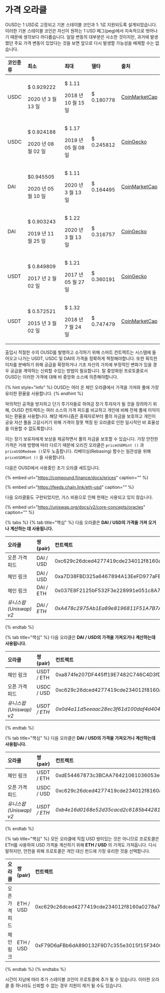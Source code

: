 # 가격 오라클

OUSD는 1 USD로 고정되고 기본 스테이블 코인과 1: 1로 지원되도록 설계되었습니다. 이러한 기본 스테이블 코인은 자신이 원하는 1 USD 페그\(peg\)에서 지속적으로 벗어나기 때문에 생각보다 까다롭습니다. 일일 변동의 대부분은 사소한 것이지만, 과거에 발생했던 주요 가격 변동이 있었다는 것을 보면 앞으로 다시 발생할 가능성을 배제할 수는 없습니다.

<table>
  <thead>
    <tr>
      <th style="text-align:left">&#xCF54;&#xC778;&#xC885;&#xB958;</th>
      <th style="text-align:left">&#xCD5C;&#xC18C;</th>
      <th style="text-align:left">&#xCD5C;&#xB300;</th>
      <th style="text-align:left"><b>&#xB378;&#xD0C0;</b>
      </th>
      <th style="text-align:left"><b>&#xCD9C;&#xCC98;</b>
      </th>
    </tr>
  </thead>
  <tbody>
    <tr>
      <td style="text-align:left">USDC</td>
      <td style="text-align:left">
        <p>$ 0.929222</p>
        <p>2020 &#xB144; 3 &#xC6D4; 13 &#xC77C;</p>
      </td>
      <td style="text-align:left">
        <p>$ 1.11</p>
        <p>2018 &#xB144; 10 &#xC6D4; 15 &#xC77C;</p>
      </td>
      <td style="text-align:left">$ 0.180778</td>
      <td style="text-align:left"><a href="https://coinmarketcap.com/currencies/usd-coin/">CoinMarketCap</a>
      </td>
    </tr>
    <tr>
      <td style="text-align:left">USDC</td>
      <td style="text-align:left">
        <p>$ 0.924188</p>
        <p>2020 &#xB144; 08 &#xC6D4; 02 &#xC77C;</p>
      </td>
      <td style="text-align:left">
        <p>$ 1.17</p>
        <p>2019 &#xB144; 05 &#xC6D4; 08 &#xC77C;</p>
      </td>
      <td style="text-align:left">$ 0.245812</td>
      <td style="text-align:left"><a href="https://www.coingecko.com/en/coins/usd-coin">CoinGecko</a>
      </td>
    </tr>
    <tr>
      <td style="text-align:left">DAI</td>
      <td style="text-align:left">
        <p>$0.945505</p>
        <p>2020 &#xB144; 05 &#xC6D4; 10 &#xC77C;</p>
      </td>
      <td style="text-align:left">
        <p>$ 1.11</p>
        <p>2020 &#xB144; 3 &#xC6D4; 13 &#xC77C;</p>
      </td>
      <td style="text-align:left">$ 0.164495</td>
      <td style="text-align:left"><a href="https://coinmarketcap.com/currencies/multi-collateral-dai/">CoinMarketCap</a>
      </td>
    </tr>
    <tr>
      <td style="text-align:left">DAI</td>
      <td style="text-align:left">
        <p>$ 0.903243</p>
        <p>2019 &#xB144; 11 &#xC6D4; 25 &#xC77C;</p>
      </td>
      <td style="text-align:left">
        <p>$ 1.22</p>
        <p>2020 &#xB144; 3 &#xC6D4; 13 &#xC77C;</p>
      </td>
      <td style="text-align:left">$ 0.316757</td>
      <td style="text-align:left"><a href="https://www.coingecko.com/en/coins/dai">CoinGecko</a>
      </td>
    </tr>
    <tr>
      <td style="text-align:left">USDT</td>
      <td style="text-align:left">
        <p>$ 0.849809</p>
        <p>2017 &#xB144; 2 &#xC6D4; 02 &#xC77C;</p>
      </td>
      <td style="text-align:left">
        <p>$ 1.21</p>
        <p>2017 &#xB144; 05 &#xC6D4; 27 &#xC77C;</p>
      </td>
      <td style="text-align:left">$ 0.360191</td>
      <td style="text-align:left"><a href="https://www.coingecko.com/en/coins/tether">CoinGecko</a>
      </td>
    </tr>
    <tr>
      <td style="text-align:left">USDT</td>
      <td style="text-align:left">
        <p>$ 0.572521</p>
        <p>2015 &#xB144; 3 &#xC6D4; 02 &#xC77C;</p>
      </td>
      <td style="text-align:left">
        <p>$ 1.32</p>
        <p>2018 &#xB144; 7 &#xC6D4; 24 &#xC77C;</p>
      </td>
      <td style="text-align:left">$ 0.747479</td>
      <td style="text-align:left"><a href="https://coinmarketcap.com/currencies/tether/">CoinMarketCap</a>
      </td>
    </tr>
  </tbody>
</table>

출입시 적절한 수의 OUSD를 발행하고 소각하기 위해 스마트 컨트렉트는 시스템에 들어오고 나가는 USDT, USDC 및 DAI의 가격을 정확하게 책정해야합니다. 또한 획득한 이자를 분배하기 위해 공급을 확장하거나 기초 자산의 가치에 부정적인 변화가 있을 경우 공급을 계약하는 신뢰할 수있는 방법이 필요합니다. 탈 중앙화된 프로토콜로서 OUSD는 이러한 가격에 대해 비 중앙화 소스에 의존해야합니다.

{% hint style="info" %}
OUSD는 여러 온 체인 오라클에서 가격을 가져와 풀에 가장 유리한 환율을 사용합니다.
{% endhint %}

악의적인 공격을 방지하고 단기 투기자들로 하여금 장기 투자자가 될 것을 장려하기 위해, OUSD 컨트렉트는 여러 소스의 가격 피드를 비교하고 개인에 비해 전체 풀에 이익이되는 환율을 사용합니다. 해당 메커니즘은 중재자로부터 풀의 자금을 보호하고 개인이 공유 자산 풀을 고갈시키기 위해 가격이 잘못 책정 된 오라클로 인한 일시적인 비 효율성을 이용할 수 없도록합니다.

이는 장기 보유자에게 보상을 제공하면서 풀의 자금을 보호할 수 있습니다. 가장 안전한 가격은 거래 방향에 따라 다르기 때문에 오리진 오라클은 `priceUSDMint ()` 과 `priceUSDRedeem ()`모두 노출합니다. 리베이싱\(Rebasing\) 함수는 일관성을 위해 `priceUSDMint ()` 을 사용합니다.

다음은 OUSD에서 사용중인 초기 오라클 세트입니다.

{% embed url="https://compound.finance/docs/prices" caption="" %}

{% embed url="https://feeds.chain.link/eth-usd" caption="" %}

다음 오라클들도 구현되었지만, 가스 비용으로 인해 현재는 사용되고 있지 않습니다.

{% embed url="https://uniswap.org/docs/v2/core-concepts/oracles" caption="" %}

{% tabs %}
{% tab title="핵심" %}
다음 오라클은 **DAI / USD의 가격을 가져 오거나 계산하는 데 사용됩니다.**

| 오라클 | 쌍\(pair\) | 컨트렉트 |
| :--- | :--- | :--- |
| 오픈 가격 피드 | DAI / USD | 0xc629c26dced4277419cde234012f8160a0278a79 |
| 체인 링크 | DAI / USD | 0xa7D38FBD325a6467894A13EeFD977aFE558bC1f0 |
| 체인 링크 | DAI / ETH | 0x037E8F2125bF532F3e228991e051c8A7253B642c |
| _유니스왑\(Uniswap\) v2_ | _DAI / ETH_ | _0xA478c2975Ab1Ea89e8196811F51A7B7Ade33eB11_ |
{% endtab %}

{% tab title="핵심" %}
다음 오라클은 **DAI / USD의 가격을 가져오거나 계산하는데 사용됩니다.**

| 오라클 | 쌍\(pair\) | 컨트렉트 |
| :--- | :--- | :--- |
| 체인 링크 | USDT / ETH | 0xa874fe207DF445ff19E7482C746C4D3fD0CB9AcE |
| 오픈 가격 피드 | USDC / USD | 0xc629c26dced4277419cde234012f8160a0278a79 |
| _유니스왑\(Uniswap\) v2_ | _USDT / ETH_ | _0x0d4a11d5eeaac28ec3f61d100daf4d40471f1852_ |
{% endtab %}

{% tab title="핵심" %}
다음 오라클은 **DAI / USD의 가격을 가져오거나 계산하는데 사용됩니다.**

| 오라클 | 쌍\(pair\) | 컨트렉트 |
| :--- | :--- | :--- |
| 체인 링크 | USDT / ETH | 0xdE54467873c3BCAA76421061036053e371721708 |
| 오픈 가격 피드 | USDC / USD | 0xc629c26dced4277419cde234012f8160a0278a79 |
| _유니스왑\(Uniswap\) v2_ | _USDT / ETH_ | _0xb4e16d0168e52d35cacd2c6185b44281ec28c9dc_ |
{% endtab %}

{% tab title="핵심" %}
모든 오라클에 직접 USD 쌍이있는 것은 아니므로 프로토콜은 ETH를 사용하여 USD 가격을 계산하기 위해 **ETH / USD** 의 가격도 가져옵니다. 다시 말하지만, 안전을 위해 프로토콜은 개인 대신 펀드에 가장 유리한 것을 선택합니다.

| 오라클 | 쌍\(pair\) | 컨트렉트 |
| :--- | :--- | :--- |
| 오픈 가격 피드 | ETH / USD | 0xc629c26dced4277419cde234012f8160a0278a79 |
| 체인 링크 | ETH / USD | 0xF79D6aFBb6dA890132F9D7c355e3015f15F3406F |
{% endtab %}
{% endtabs %}

시간이 지남에 따라 추가 스테이블 코인이 프로토콜에 추가 될 수 있습니다. 이러한 오라클 중 하나라도 신뢰할 수 없는 경우 지원이 제거 될 수도 있습니다.

